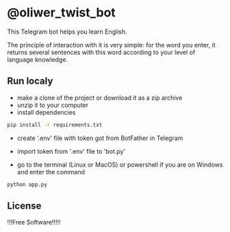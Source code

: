 # @oliwer_twist_bot

This Telegram bot helps you learn English.

The principle of interaction with it is very simple: for the word you enter, it returns several sentences with this word according to your level of language knowledge.



## Run localy
- make a clone of the project or download it as a zip archive
- unzip it to your computer
- install dependencies 

```sh
pip install -r requirements.txt
```

- create '.env' file with token got from BotFather in Telegram
- import token from '.env' file to 'bot.py' 


- go to the terminal (Linux or MacOS) or powershell if you are on Windows and enter the command

```sh
python app.py
```

## License

!!!Free Software!!!!!
